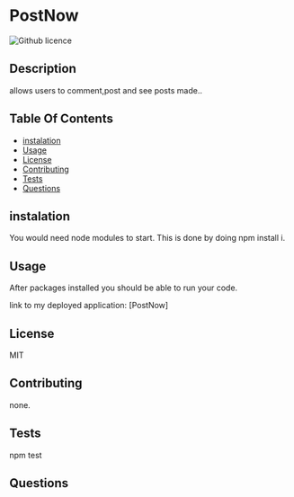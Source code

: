 # PostNow
![Github licence](http://img.shields.io/badge/license-MIT-blue.svg)
  ## Description
  allows users to comment,post and see posts made..

  ## Table Of Contents
  * [instalation](#instalation)
  * [Usage](#Usage)
  * [License](#License)
  * [Contributing](#Contributing)
  * [Tests](#Tests)
  * [Questions](#Questions)

  ## instalation
  
  You would need node modules to start. This is done by doing npm install i.
  
  ## Usage
  After packages installed you should be able to run your code.
  
 
  link to my deployed application:
[PostNow]

  
  ## License
  MIT
  
  ## Contributing
  
  none.

  
  
  ## Tests
  npm test
  
  ## Questions
  
  

